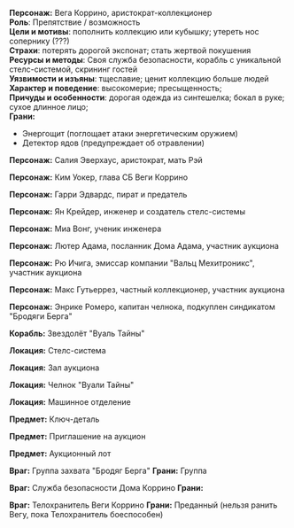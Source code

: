 **Персонаж:** Вега Коррино, аристократ-коллекционер  
**Роль**: Препятствие / возможность  
**Цели и мотивы**: пополнить коллекцию или кубышку; утереть нос сопернику (???)  
**Страхи**: потерять дорогой экспонат; стать жертвой покушения  
**Ресурсы и методы**: Своя служба безопасности, корабль с уникальной стелс-системой, скрининг гостей  
**Уязвимости и изъяны**: тщеславие; ценит коллекцию больше людей  
**Характер и поведение**: высокомерие; преcыщенность;  
**Причуды и особенности**: дорогая одежда из синтешелка; бокал в руке; сухое длинное лицо;  
**Грани:**  
- Энергощит (поглощает атаки энергетическим оружием)
- Детектор ядов (предупреждает об отравлении)

**Персонаж:** Салия Эверхаус, аристократ, мать Рэй

**Персонаж:** Ким Уокер, глава СБ Веги Коррино

**Персонаж:** Гарри Эдвардс, пират и предатель

**Персонаж:** Ян Крейдер, инженер и создатель стелс-системы

**Персонаж:** Миа Вонг, ученик инженера

**Персонаж:** Лютер Адама, посланник Дома Адама, участник аукциона

**Персонаж:** Рю Ичига, эмиссар компании "Вальц Мехитроникс", участник аукциона

**Персонаж:** Макс Гутьеррез, частный коллекционер, участник аукциона

**Персонаж:** Энрике Ромеро, капитан челнока, подкуплен синдикатом "Бродяги Берга"

**Корабль:** Звездолёт "Вуаль Тайны"

**Локация:** Стелс-система

**Локация:** Зал аукциона

**Локация:** Челнок "Вуали Тайны"

**Локация:** Машинное отделение

**Предмет:** Ключ-деталь

**Предмет:** Приглашение на аукцион

**Предмет:** Аукционный лот

**Враг:** Группа захвата "Бродяг Берга"
**Грани:** Группа

**Враг:** Служба безопасности Дома Коррино
**Грани:** 

**Враг:** Телохранитель Веги Коррино
**Грани:** Преданный (нельзя ранить Вегу, пока Телохранитель боеспособен)
